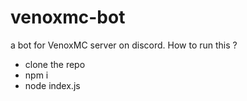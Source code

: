 # venoxmc-bot
a bot for VenoxMC server on discord.
How to run this ?

- clone the repo
- npm i
- node index.js
